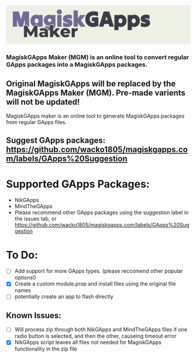 ![alt text](https://raw.githubusercontent.com/wacko1805/wacko1805/main/MGM-LOGO-TEXT.png "Logo Title Text 1")
### MagiskGApps Maker (MGM) is an online tool to convert regular GApps packages into a MagiskGApps packages. 

## Original MagiskGApps will be replaced by the MagiskGApps Maker (MGM). Pre-made varients will not be updated!
MagiskGApps maker is an online tool to generate MagiskGApps packages from regular GApps files.

## Suggest GApps packages: https://github.com/wacko1805/magiskgapps.com/labels/GApps%20Suggestion

# Supported GApps Packages:
- NikGApps
- MindTheGApps
- Please recommend other GApps packages using the suggestion label in the issues tab, or https://github.com/wacko1805/magiskgapps.com/labels/GApps%20Suggestion
# To Do:
- [ ] Add support for more GApps types. (please reccomend other popular options!)
- [x] Create a custom module.prop and install files using the original file names
- [ ] potentially create an app to flash directly
## Known Issues:
- [ ] Will process zip through both NikGApps and MindTheGApps files if one radio button is selected, and then the other, causeing timeout error
- [x] NikGApps script leaves all files not needed for MagiskGApps functionality in the zip file
